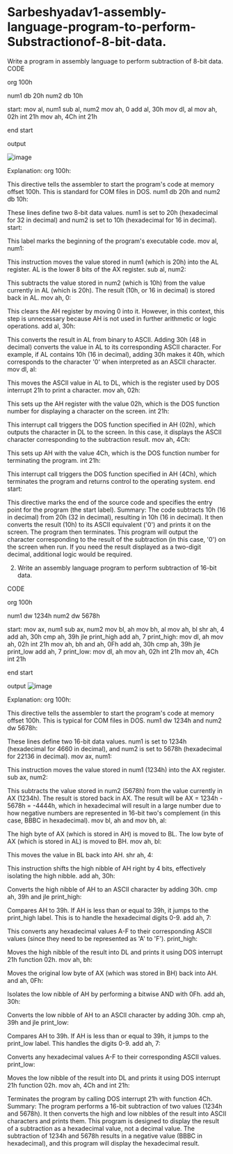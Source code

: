 # Sarbeshyadav1-assembly-language-program-to-perform-Substractionof-8-bit-data.
Write a program in assembly language to perform subtraction of 8-bit data.
CODE

org 100h

num1 db 20h
num2 db 10h

start:
    mov al, num1
    sub al, num2
    mov ah, 0
    add al, 30h
    mov dl, al
    mov ah, 02h
    int 21h
    mov ah, 4Ch
    int 21h

end start

output

![image](https://github.com/user-attachments/assets/f1f55c1e-b83a-442c-9612-a9b6bd128f89)


Explanation:
org 100h:

This directive tells the assembler to start the program's code at memory offset 100h. This is standard for COM files in DOS.
num1 db 20h and num2 db 10h:

These lines define two 8-bit data values. num1 is set to 20h (hexadecimal for 32 in decimal) and num2 is set to 10h (hexadecimal for 16 in decimal).
start:

This label marks the beginning of the program's executable code.
mov al, num1:

This instruction moves the value stored in num1 (which is 20h) into the AL register. AL is the lower 8 bits of the AX register.
sub al, num2:

This subtracts the value stored in num2 (which is 10h) from the value currently in AL (which is 20h). The result (10h, or 16 in decimal) is stored back in AL.
mov ah, 0:

This clears the AH register by moving 0 into it. However, in this context, this step is unnecessary because AH is not used in further arithmetic or logic operations.
add al, 30h:

This converts the result in AL from binary to ASCII. Adding 30h (48 in decimal) converts the value in AL to its corresponding ASCII character. For example, if AL contains 10h (16 in decimal), adding 30h makes it 40h, which corresponds to the character '0' when interpreted as an ASCII character.
mov dl, al:

This moves the ASCII value in AL to DL, which is the register used by DOS interrupt 21h to print a character.
mov ah, 02h:

This sets up the AH register with the value 02h, which is the DOS function number for displaying a character on the screen.
int 21h:

This interrupt call triggers the DOS function specified in AH (02h), which outputs the character in DL to the screen. In this case, it displays the ASCII character corresponding to the subtraction result.
mov ah, 4Ch:

This sets up AH with the value 4Ch, which is the DOS function number for terminating the program.
int 21h:

This interrupt call triggers the DOS function specified in AH (4Ch), which terminates the program and returns control to the operating system.
end start:

This directive marks the end of the source code and specifies the entry point for the program (the start label).
Summary:
The code subtracts 10h (16 in decimal) from 20h (32 in decimal), resulting in 10h (16 in decimal).
It then converts the result (10h) to its ASCII equivalent ('0') and prints it on the screen.
The program then terminates.
This program will output the character corresponding to the result of the subtraction (in this case, '0') on the screen when run. If you need the result displayed as a two-digit decimal, additional logic would be required.

2. Write an assembly language program to perform subtraction of 16-bit data.

CODE

org 100h

num1 dw 1234h
num2 dw 5678h

start:
    mov ax, num1
    sub ax, num2
    mov bl, ah
    mov bh, al
    mov ah, bl
    shr ah, 4
    add ah, 30h
    cmp ah, 39h
    jle print_high
    add ah, 7
print_high:
    mov dl, ah
    mov ah, 02h
    int 21h
    mov ah, bh
    and ah, 0Fh
    add ah, 30h
    cmp ah, 39h
    jle print_low
    add ah, 7
print_low:
    mov dl, ah
    mov ah, 02h
    int 21h
    mov ah, 4Ch
    int 21h

end start

output
![image](https://github.com/user-attachments/assets/b3d6d15e-ea29-4cb8-aec8-82549e24d11b)


Explanation:
org 100h:

This directive tells the assembler to start the program's code at memory offset 100h. This is typical for COM files in DOS.
num1 dw 1234h and num2 dw 5678h:

These lines define two 16-bit data values. num1 is set to 1234h (hexadecimal for 4660 in decimal), and num2 is set to 5678h (hexadecimal for 22136 in decimal).
mov ax, num1:

This instruction moves the value stored in num1 (1234h) into the AX register.
sub ax, num2:

This subtracts the value stored in num2 (5678h) from the value currently in AX (1234h). The result is stored back in AX. The result will be AX = 1234h - 5678h = -4444h, which in hexadecimal will result in a large number due to how negative numbers are represented in 16-bit two's complement (in this case, BBBC in hexadecimal).
mov bl, ah and mov bh, al:

The high byte of AX (which is stored in AH) is moved to BL.
The low byte of AX (which is stored in AL) is moved to BH.
mov ah, bl:

This moves the value in BL back into AH.
shr ah, 4:

This instruction shifts the high nibble of AH right by 4 bits, effectively isolating the high nibble.
add ah, 30h:

Converts the high nibble of AH to an ASCII character by adding 30h.
cmp ah, 39h and jle print_high:

Compares AH to 39h. If AH is less than or equal to 39h, it jumps to the print_high label. This is to handle the hexadecimal digits 0-9.
add ah, 7:

This converts any hexadecimal values A-F to their corresponding ASCII values (since they need to be represented as 'A' to 'F').
print_high:

Moves the high nibble of the result into DL and prints it using DOS interrupt 21h function 02h.
mov ah, bh:

Moves the original low byte of AX (which was stored in BH) back into AH.
and ah, 0Fh:

Isolates the low nibble of AH by performing a bitwise AND with 0Fh.
add ah, 30h:

Converts the low nibble of AH to an ASCII character by adding 30h.
cmp ah, 39h and jle print_low:

Compares AH to 39h. If AH is less than or equal to 39h, it jumps to the print_low label. This handles the digits 0-9.
add ah, 7:

Converts any hexadecimal values A-F to their corresponding ASCII values.
print_low:

Moves the low nibble of the result into DL and prints it using DOS interrupt 21h function 02h.
mov ah, 4Ch and int 21h:

Terminates the program by calling DOS interrupt 21h with function 4Ch.
Summary:
The program performs a 16-bit subtraction of two values (1234h and 5678h).
It then converts the high and low nibbles of the result into ASCII characters and prints them.
This program is designed to display the result of a subtraction as a hexadecimal value, not a decimal value.
The subtraction of 1234h and 5678h results in a negative value (BBBC in hexadecimal), and this program will display the hexadecimal result.




